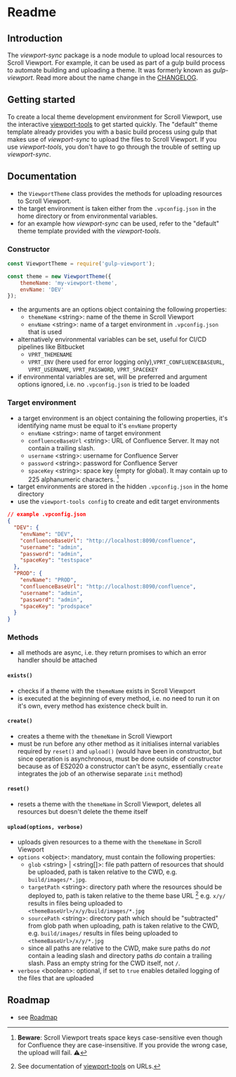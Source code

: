 # Readme

## Introduction

The *viewport-sync* package is a node module to upload local resources to Scroll Viewport. For example, it can be used as part of a gulp build process to automate building and uploading a theme. It was formerly known as *gulp-viewport*. Read more about the name change in the [CHANGELOG](CHANGELOG.md).


## Getting started

To create a local theme development environment for Scroll Viewport, use the interactive [viewport-tools](#) to get started quickly. The "default" theme template already provides you with a basic build process using gulp that makes use of *viewport-sync* to upload the files to Scroll Viewport. If you use *viewport-tools*, you don't have to go through the trouble of setting up *viewport-sync*.


## Documentation

- the `ViewportTheme` class provides the methods for uploading resources to Scroll Viewport.
- the target environment is taken either from the `.vpconfig.json` in the home directory or from environmental variables.
- for an example how *viewport-sync* can be used, refer to the "default" theme template provided with the *viewport-tools*.

### Constructor

```javascript
const ViewportTheme = require('gulp-viewport');

const theme = new ViewportTheme({
    themeName: 'my-viewport-theme',
    envName: 'DEV'
});
```

- the arguments are an options object containing the following properties:
    - `themeName` &lt;string&gt;: name of the theme in Scroll Viewport
    - `envName` &lt;string&gt;: name of a target environment in `.vpconfig.json` that is used
- alternatively environmental variables can be set, useful for CI/CD pipelines like Bitbucket
    - `VPRT_THEMENAME`
    - `VPRT_ENV` (here used for error logging only),`VPRT_CONFLUENCEBASEURL`, `VPRT_USERNAME`, `VPRT_PASSWORD`, `VPRT_SPACEKEY`
- if environmental variables are set, will be preferred and argument options ignored, i.e. no `.vpconfig.json` is tried to be loaded

### Target environment

- a target environment is an object containing the following properties, it's identifying name must be equal to it's `envName` property
    - `envName` &lt;string&gt;: name of target environment
    - `confluenceBaseUrl` &lt;string&gt;: URL of Confluence Server. It may not contain a trailing slash.
    - `username` &lt;string&gt;: username for Confluence Server
    - `password` &lt;string&gt;: password for Confluence Server
    - `spaceKey` &lt;string&gt;: space key (empty for global). It may contain up to 225 alphanumeric characters. [^1]
- target environments are stored in the hidden `.vpconfig.json` in the home directory
- use the `viewport-tools config` to create and edit target environments

```json
// example .vpconfig.json
{
  "DEV": {
    "envName": "DEV",
    "confluenceBaseUrl": "http://localhost:8090/confluence",
    "username": "admin",
    "password": "admin",
    "spaceKey": "testspace"
  },
  "PROD": {
    "envName": "PROD",
    "confluenceBaseUrl": "http://localhost:8090/confluence",
    "username": "admin",
    "password": "admin",
    "spaceKey": "prodspace"
  }
}
```

[^1]: **Beware**: Scroll Viewport treats space keys case-sensitive even though for Confluence they are case-insensitive. If you provide the wrong case, the upload will fail. ⚠️

### Methods

- all methods are async, i.e. they return promises to which an error handler should be attached

#### `exists()`

- checks if a theme with the `themeName` exists in Scroll Viewport
- is executed at the beginning of every method, i.e. no need to run it on it's own, every method has existence check built in.

#### `create()`

- creates a theme with the `themeName` in Scroll Viewport
- must be run before any other method as it initialises internal variables required by `reset()` and `upload()`
  (would have been in constructor, but since operation is asynchronous, must be done outside of constructor because as of ES2020 a constructor can't be async, essentially `create` integrates the job of an otherwise separate `init` method)

#### `reset()`

- resets a theme with the `themeName` in Scroll Viewport, deletes all resources but doesn't delete the theme itself

#### `upload(options, verbose)`

- uploads given resources to a theme with the `themeName` in Scroll Viewport
- `options` &lt;object&gt;: mandatory, must contain the following properties:
    - `glob` &lt;string&gt; | &lt;string[]&gt;: file path pattern of resources that should be uploaded, path is taken relative to the CWD, e.g. `build/images/*.jpg`.
    - `targetPath` &lt;string&gt;: directory path where the resources should be deployed to, path is taken relative to the theme base URL [^2] e.g. `x/y/` results in files being uploaded to `<themeBaseUrl>/x/y/build/images/*.jpg`
    - `sourcePath` &lt;string&gt;: directory path which should be "subtracted" from glob path when uploading, path is taken relative to the CWD, e.g. `build/images/` results in files being uploaded to `<themeBaseUrl>/x/y/*.jpg`
    - since all paths are relative to the CWD, make sure paths do _not_ contain a leading slash and directory paths _do_ contain a trailing slash. Pass an empty string for the CWD itself, not `/`.
- `verbose` &lt;boolean&gt;: optional, if set to `true` enables detailed logging of the files that are uploaded

[^2]: See documentation of [viewport-tools](#) on URLs.


## Roadmap

- see [Roadmap](Roadmap.md)